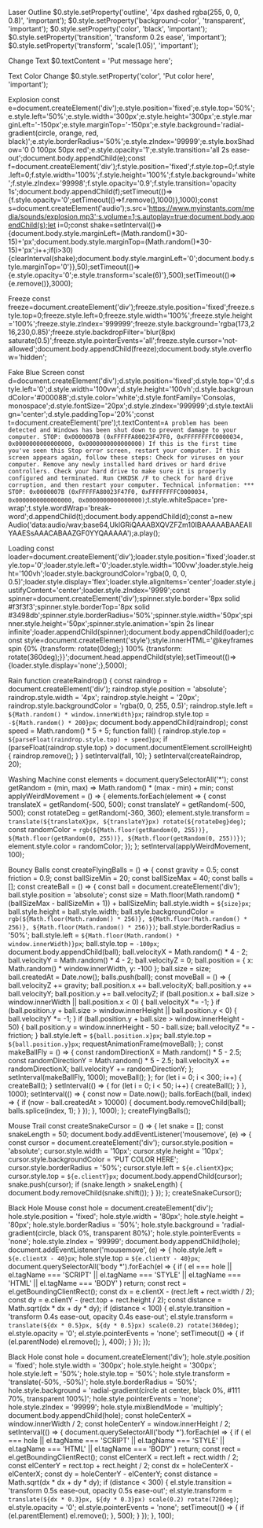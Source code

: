 Laser Outline
$0.style.setProperty('outline', '4px dashed rgba(255, 0, 0, 0.8)', 'important'); $0.style.setProperty('background-color', 'transparent', 'important'); $0.style.setProperty('color', 'black', 'important'); $0.style.setProperty('transition', 'transform 0.2s ease', 'important'); $0.style.setProperty('transform', 'scale(1.05)', 'important');

Change Text
$0.textContent = 'Put message here';

Text Color Change
$0.style.setProperty('color', 'Put color here', 'important');

Explosion
const e=document.createElement('div');e.style.position='fixed';e.style.top='50%';e.style.left='50%';e.style.width='300px';e.style.height='300px';e.style.marginLeft='-150px';e.style.marginTop='-150px';e.style.background='radial-gradient(circle, orange, red, black)';e.style.borderRadius='50%';e.style.zIndex='99999';e.style.boxShadow='0 0 100px 50px red';e.style.opacity='1';e.style.transition='all 2s ease-out';document.body.appendChild(e);const f=document.createElement('div');f.style.position='fixed';f.style.top=0;f.style.left=0;f.style.width='100%';f.style.height='100%';f.style.background='white';f.style.zIndex='99998';f.style.opacity='0.9';f.style.transition='opacity 1s';document.body.appendChild(f);setTimeout(()=>{f.style.opacity='0';setTimeout(()=>f.remove(),1000)},1000);const s=document.createElement('audio');s.src='https://www.myinstants.com/media/sounds/explosion.mp3';s.volume=1;s.autoplay=true;document.body.appendChild(s);let i=0;const shake=setInterval(()=>{document.body.style.marginLeft=(Math.random()*30-15)+'px';document.body.style.marginTop=(Math.random()*30-15)+'px';i++;if(i>30){clearInterval(shake);document.body.style.marginLeft='0';document.body.style.marginTop='0'}},50);setTimeout(()=>{e.style.opacity='0';e.style.transform='scale(6)'},500);setTimeout(()=>{e.remove()},3000);

Freeze
const freeze=document.createElement('div');freeze.style.position='fixed';freeze.style.top=0;freeze.style.left=0;freeze.style.width='100%';freeze.style.height='100%';freeze.style.zIndex='999999';freeze.style.background='rgba(173,216,230,0.85)';freeze.style.backdropFilter='blur(8px) saturate(0.5)';freeze.style.pointerEvents='all';freeze.style.cursor='not-allowed';document.body.appendChild(freeze);document.body.style.overflow='hidden';

Fake Blue Screen
const d=document.createElement('div');d.style.position='fixed';d.style.top='0';d.style.left='0';d.style.width='100vw';d.style.height='100vh';d.style.backgroundColor='#00008B';d.style.color='white';d.style.fontFamily='Consolas, monospace';d.style.fontSize='20px';d.style.zIndex='999999';d.style.textAlign='center';d.style.paddingTop='20%';const t=document.createElement('pre');t.textContent=`A problem has been detected and Windows has been shut down to prevent damage to your computer. STOP: 0x0000007B (0xFFFFFA80023F47F0, 0xFFFFFFFFC0000034, 0x0000000000000000, 0x0000000000000000) If this is the first time you've seen this Stop error screen, restart your computer. If this screen appears again, follow these steps: Check for viruses on your computer. Remove any newly installed hard drives or hard drive controllers. Check your hard drive to make sure it is properly configured and terminated. Run CHKDSK /F to check for hard drive corruption, and then restart your computer. Technical information: *** STOP: 0x0000007B (0xFFFFFA80023F47F0, 0xFFFFFFFFC0000034, 0x0000000000000000, 0x0000000000000000)`;t.style.whiteSpace='pre-wrap';t.style.wordWrap='break-word';d.appendChild(t);document.body.appendChild(d);const a=new Audio('data:audio/wav;base64,UklGRiQAAABXQVZFZm10IBAAAAABAAEAIlYAAESsAAACABAAZGF0YYQAAAAA');a.play();

Loading
const loader=document.createElement('div');loader.style.position='fixed';loader.style.top='0';loader.style.left='0';loader.style.width='100vw';loader.style.height='100vh';loader.style.backgroundColor='rgba(0, 0, 0, 0.5)';loader.style.display='flex';loader.style.alignItems='center';loader.style.justifyContent='center';loader.style.zIndex='9999';const spinner=document.createElement('div');spinner.style.border='8px solid #f3f3f3';spinner.style.borderTop='8px solid #3498db';spinner.style.borderRadius='50%';spinner.style.width='50px';spinner.style.height='50px';spinner.style.animation='spin 2s linear infinite';loader.appendChild(spinner);document.body.appendChild(loader);const style=document.createElement('style');style.innerHTML='@keyframes spin {0% {transform: rotate(0deg);} 100% {transform: rotate(360deg);}}';document.head.appendChild(style);setTimeout(()=>{loader.style.display='none';},5000);

Rain
function createRaindrop() { const raindrop = document.createElement('div'); raindrop.style.position = 'absolute'; raindrop.style.width = '4px'; raindrop.style.height = '20px'; raindrop.style.backgroundColor = 'rgba(0, 0, 255, 0.5)'; raindrop.style.left = `${Math.random() * window.innerWidth}px`; raindrop.style.top = `-${Math.random() * 200}px`; document.body.appendChild(raindrop); const speed = Math.random() * 5 + 5; function fall() { raindrop.style.top = `${parseFloat(raindrop.style.top) + speed}px`; if (parseFloat(raindrop.style.top) > document.documentElement.scrollHeight) { raindrop.remove(); } } setInterval(fall, 10); } setInterval(createRaindrop, 20);

Washing Machine
const elements = document.querySelectorAll('*'); const getRandom = (min, max) => Math.random() * (max - min) + min; const applyWeirdMovement = () => { elements.forEach(element => { const translateX = getRandom(-500, 500); const translateY = getRandom(-500, 500); const rotateDeg = getRandom(-360, 360); element.style.transform = `translate(${translateX}px, ${translateY}px) rotate(${rotateDeg}deg)`; const randomColor = `rgb(${Math.floor(getRandom(0, 255))}, ${Math.floor(getRandom(0, 255))}, ${Math.floor(getRandom(0, 255))})`; element.style.color = randomColor; }); }; setInterval(applyWeirdMovement, 100);

Bouncy Balls
const createFlyingBalls = () => { const gravity = 0.5; const friction = 0.9; const ballSizeMin = 20; const ballSizeMax = 40; const balls = []; const createBall = () => { const ball = document.createElement('div'); ball.style.position = 'absolute'; const size = Math.floor(Math.random() * (ballSizeMax - ballSizeMin + 1)) + ballSizeMin; ball.style.width = `${size}px`; ball.style.height = ball.style.width; ball.style.backgroundColor = `rgb(${Math.floor(Math.random() * 256)}, ${Math.floor(Math.random() * 256)}, ${Math.floor(Math.random() * 256)})`; ball.style.borderRadius = '50%'; ball.style.left = `${Math.floor(Math.random() * window.innerWidth)}px`; ball.style.top = `-100px`; document.body.appendChild(ball); ball.velocityX = Math.random() * 4 - 2; ball.velocityY = Math.random() * 4 - 2; ball.velocityZ = 0; ball.position = { x: Math.random() * window.innerWidth, y: -100 }; ball.size = size; ball.createdAt = Date.now(); balls.push(ball); const moveBall = () => { ball.velocityZ += gravity; ball.position.x += ball.velocityX; ball.position.y += ball.velocityY; ball.position.y += ball.velocityZ; if (ball.position.x + ball.size > window.innerWidth || ball.position.x < 0) { ball.velocityX *= -1; } if (ball.position.y + ball.size > window.innerHeight || ball.position.y < 0) { ball.velocityY *= -1; } if (ball.position.y + ball.size > window.innerHeight - 50) { ball.position.y = window.innerHeight - 50 - ball.size; ball.velocityZ *= -friction; } ball.style.left = `${ball.position.x}px`; ball.style.top = `${ball.position.y}px`; requestAnimationFrame(moveBall); }; const makeBallFly = () => { const randomDirectionX = Math.random() * 5 - 2.5; const randomDirectionY = Math.random() * 5 - 2.5; ball.velocityX += randomDirectionX; ball.velocityY += randomDirectionY; }; setInterval(makeBallFly, 1000); moveBall(); }; for (let i = 0; i < 300; i++) { createBall(); } setInterval(() => { for (let i = 0; i < 50; i++) { createBall(); } }, 1000); setInterval(() => { const now = Date.now(); balls.forEach((ball, index) => { if (now - ball.createdAt > 10000) { document.body.removeChild(ball); balls.splice(index, 1); } }); }, 1000); }; createFlyingBalls();

Mouse Trail
const createSnakeCursor = () => { let snake = []; const snakeLength = 50; document.body.addEventListener('mousemove', (e) => { const cursor = document.createElement('div'); cursor.style.position = 'absolute'; cursor.style.width = '10px'; cursor.style.height = '10px'; cursor.style.backgroundColor = 'PUT COLOR HERE'; cursor.style.borderRadius = '50%'; cursor.style.left = `${e.clientX}px`; cursor.style.top = `${e.clientY}px`; document.body.appendChild(cursor); snake.push(cursor); if (snake.length > snakeLength) { document.body.removeChild(snake.shift()); } }); }; createSnakeCursor();

Black Hole Mouse
const hole = document.createElement('div'); hole.style.position = 'fixed'; hole.style.width = '80px'; hole.style.height = '80px'; hole.style.borderRadius = '50%'; hole.style.background = 'radial-gradient(circle, black 0%, transparent 80%)'; hole.style.pointerEvents = 'none'; hole.style.zIndex = '99999'; document.body.appendChild(hole); document.addEventListener('mousemove', (e) => { hole.style.left = `${e.clientX - 40}px`; hole.style.top = `${e.clientY - 40}px`; document.querySelectorAll('body *').forEach(el => { if ( el === hole || el.tagName === 'SCRIPT' || el.tagName === 'STYLE' || el.tagName === 'HTML' || el.tagName === 'BODY' ) return; const rect = el.getBoundingClientRect(); const dx = e.clientX - (rect.left + rect.width / 2); const dy = e.clientY - (rect.top + rect.height / 2); const distance = Math.sqrt(dx * dx + dy * dy); if (distance < 100) { el.style.transition = 'transform 0.4s ease-out, opacity 0.4s ease-out'; el.style.transform = `translate(${dx * 0.5}px, ${dy * 0.5}px) scale(0.2) rotate(360deg)`; el.style.opacity = '0'; el.style.pointerEvents = 'none'; setTimeout(() => { if (el.parentNode) el.remove(); }, 400); } }); });

Black Hole
const hole = document.createElement('div'); hole.style.position = 'fixed'; hole.style.width = '300px'; hole.style.height = '300px'; hole.style.left = '50%'; hole.style.top = '50%'; hole.style.transform = 'translate(-50%, -50%)'; hole.style.borderRadius = '50%'; hole.style.background = 'radial-gradient(circle at center, black 0%, #111 70%, transparent 100%)'; hole.style.pointerEvents = 'none'; hole.style.zIndex = '99999'; hole.style.mixBlendMode = 'multiply'; document.body.appendChild(hole); const holeCenterX = window.innerWidth / 2; const holeCenterY = window.innerHeight / 2; setInterval(() => { document.querySelectorAll('body *').forEach(el => { if ( el === hole || el.tagName === 'SCRIPT' || el.tagName === 'STYLE' || el.tagName === 'HTML' || el.tagName === 'BODY' ) return; const rect = el.getBoundingClientRect(); const elCenterX = rect.left + rect.width / 2; const elCenterY = rect.top + rect.height / 2; const dx = holeCenterX - elCenterX; const dy = holeCenterY - elCenterY; const distance = Math.sqrt(dx * dx + dy * dy); if (distance < 300) { el.style.transition = 'transform 0.5s ease-out, opacity 0.5s ease-out'; el.style.transform = `translate(${dx * 0.3}px, ${dy * 0.3}px) scale(0.2) rotate(720deg)`; el.style.opacity = '0'; el.style.pointerEvents = 'none'; setTimeout(() => { if (el.parentElement) el.remove(); }, 500); } }); }, 100);
